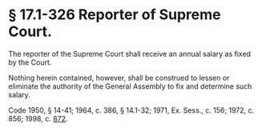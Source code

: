 # § 17.1-326 Reporter of Supreme Court.

<p>The reporter of the Supreme Court shall receive an annual salary as fixed by the Court.</p><p>Nothing herein contained, however, shall be construed to lessen or eliminate the authority of the General Assembly to fix and determine such salary.</p><p>Code 1950, § 14-41; 1964, c. 386, § 14.1-32; 1971, Ex. Sess., c. 156; 1972, c. 856; 1998, c. <a href='http://lis.virginia.gov/cgi-bin/legp604.exe?981+ful+CHAP0872'>872</a>.</p>